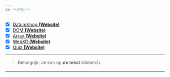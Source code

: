 ```yaml
---
## **HTML**
---
```

- [x] [DatumKnop **(Website)**](http://24114.hosts1.ma-cloud.nl/JavaExtra/ButtonKnop/Datumknop.html)
- [x] [DOM **(Website)**](http://24114.hosts1.ma-cloud.nl/JavaExtra/F1M2-JS-Javascript-2/start_1.html)
- [x] [Array **(Website)**](http://24114.hosts1.ma-cloud.nl/JavaExtra/F1M2-JS-Javascript-3-Arrays-Txt2speech/index.html)
- [x] [WebXR **(Website)**](http://24114.hosts1.ma-cloud.nl/JavaExtra/ma-webxr-master/index.html)
- [x] [Quiz **(Website)**](http://24114.hosts1.ma-cloud.nl/JavaExtra/F1M2-JS-Quiz-Javascript-main/index.html)
---
> Belangrijk: Je kan op **de tekst** klikken👍.
---